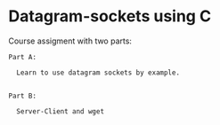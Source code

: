 # Datagram-sockets using C

Course assigment with two parts:

    Part A:

      Learn to use datagram sockets by example.
    
    
    Part B:

      Server-Client and wget
